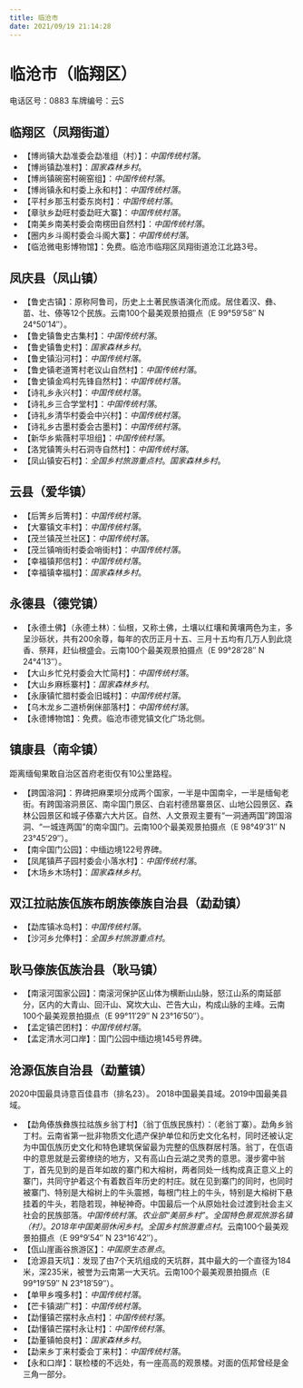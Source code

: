 ```yaml
---
title: 临沧市
date: 2021/09/19 21:14:28
---
```


# 临沧市（临翔区）
电话区号：0883
车牌编号：云S
## 临翔区（凤翔街道）
* 【博尚镇大勐准委会勐准组（村）】：*中国传统村落*。
* 【博尚镇勐准村】：*国家森林乡村*。
* 【博尚镇碗窑村碗窑组】：*中国传统村落*。
* 【博尚镇永和村委上永和村】：*中国传统村落*。
* 【平村乡那玉村委东岗村】：*中国传统村落*。
* 【章驮乡勐旺村委勐旺大寨】：*中国传统村落*。
* 【南美乡南美村委会南楞田自然村】：*中国传统村落*。
* 【圈内乡斗阁村委会斗阁大寨】：*中国传统村落*。
* 【临沧微电影博物馆】：免费。临沧市临翔区凤翔街道沧江北路3号。
## 凤庆县（凤山镇）
* 【鲁史古镇】：原称阿鲁司，历史上土著民族语演化而成。居住着汉、彝、苗、壮、傣等12个民族。云南100个最美观景拍摄点（E 99°59′58″ N 24°50′14″）。
* 【鲁史镇鲁史古集村】：*中国传统村落*。
* 【鲁史镇鲁史村】：*国家森林乡村*。
* 【鲁史镇沿河村】：*中国传统村落*。
* 【鲁史镇老道箐村老议山自然村】：*中国传统村落*。
* 【鲁史镇金鸡村先锋自然村】：*中国传统村落*。
* 【诗礼乡永兴村】：*中国传统村落*。
* 【诗礼乡三合学堂村】：*中国传统村落*。
* 【诗礼乡清华村委会中兴村】：*中国传统村落*。
* 【诗礼乡古墨村委会古墨村】：*中国传统村落*。
* 【新华乡紫薇村平坦组】：*中国传统村落*。
* 【洛党镇箐头村石洞寺自然村】：*中国传统村落*。
* 【凤山镇安石村】：*全国乡村旅游重点村*。*国家森林乡村*。
## 云县（爱华镇）
* 【后箐乡后箐村】：*中国传统村落*。
* 【大寨镇文丰村】：*中国传统村落*。
* 【茂兰镇茂兰社区】：*中国传统村落*。
* 【茂兰镇哨街村委会哨街村】：*中国传统村落*。
* 【幸福镇邦信村】：*中国传统村落*。
* 【幸福镇幸福村】：*国家森林乡村*。
## 永德县（德党镇）
* 【永德土佛】（永德土林）：仙根，又称土佛，土壤以红壤和黄壤两色为主，多呈沙砾状，共有200余尊，每年的农历正月十五、三月十五均有几万人到此烧香、祭拜，赶仙根盛会。云南100个最美观景拍摄点（E 99°28′28″ N 24°4′13″）。
* 【大山乡忙兑村委会大忙简村】：*中国传统村落*。
* 【大山乡麻栎寨村】：*国家森林乡村*。
* 【永康镇忙腊村委会旧城村】：*中国传统村落*。
* 【乌木龙乡二道桥俐侎部落村】：*中国传统村落*。
* 【永德博物馆】：免费。临沧市德党镇文化广场北侧。
## 镇康县（南伞镇）
距离缅甸果敢自治区首府老街仅有10公里路程。
* 【跨国溶洞】：界碑把麻栗坝分成两个国家，一半是中国南伞，一半是缅甸老街。有跨国溶洞景区、南伞国门景区、白岩村德昂寨景区、山地公园景区、森林公园景区和城子傣寨六大片区。自然、人文景观主要有“一洞通两国”跨国溶洞、“一城连两国”的南伞国门。云南100个最美观景拍摄点（E 98°49′31″ N 23°45′29″）。
* 【南伞国门公园】：中缅边境122号界碑。
* 【凤尾镇芦子园村委会小落水村】：*中国传统村落*。
* 【木场乡木场村】：*国家森林乡村*。
## 双江拉祜族佤族布朗族傣族自治县（勐勐镇）
* 【勐库镇冰岛村】：*中国传统村落*。
* 【沙河乡允俸村】：*全国乡村旅游重点村*。
## 耿马傣族佤族治县（耿马镇）
* 【南滚河国家公园】：南滚河保护区山体为横断山山脉，怒江山系的南延部分，区内的大青山、回汗山、窝坎大山、芒告大山，构成山脉的主峰。云南100个最美观景拍摄点（E 99°11′29″ N 23°16′50″）。
* 【孟定镇芒团村】：*中国传统村落*。
* 【孟定清水河口岸】：国门公园中缅边境145号界碑。
## 沧源佤族自治县（勐董镇）
2020中国最具诗意百佳县市（排名23）。
2018中国最美县域。2019中国最美县域。
* 【勐角傣族彝族拉祜族乡翁丁村】（翁丁佤族民族村）：（老翁丁寨）。勐角乡翁丁村。云南省第一批非物质文化遗产保护单位和历史文化名村，同时还被认定为中国佤族历史文化和特色建筑保留最为完整的佤族群居村落。翁丁，在佤语中的意思就是云雾缭绕的地方，又有高山白云湖之灵秀的意思。漫步雾中翁丁，首先见到的是百年如故的寨门和大榕树，两者同处一线构成真正意义上的寨门，共同守护着这个有着数百年历史的村庄。就在见到寨门的同时，也同时被寨门、特别是大榕树上的牛头震撼，每根门柱上的牛头，特别是大榕树下悬挂着的牛头，若隐若现，神秘神奇。中国最后一个从原始社会过渡到社会主义社会的民族部落。*中国传统村落*。*农业部“美丽乡村”*。*全国特色景观旅游名镇（村）*。*2018年中国美丽休闲乡村*。*全国乡村旅游重点村*。云南100个最美观景拍摄点（E 99°9′54″ N 23°16′42″）。
* 【佤山崖画谷旅游区】：*中国原生态景点*。
* 【沧源县天坑】：发现了由7个天坑组成的天坑群，其中最大的一个直径为184米，深235米，被誉为云南第一大天坑。云南100个最美观景拍摄点（E 99°19′59″ N 23°18′59″）。
* 【单甲乡嘎多村】：*中国传统村落*。
* 【芒卡镇湖广村】：*中国传统村落*。
* 【勐懂镇芒摆村永点村】：*中国传统村落*。
* 【勐懂镇芒摆村永让村】：*中国传统村落*。
* 【勐董镇帕良村】：*国家森林乡村*。
* 【勐来乡丁来村委会丁来村】：*中国传统村落*。
* 【永和口岸】：联检楼的不远处，有一座高高的观景楼。对面的佤邦曾经是金三角一部分。
